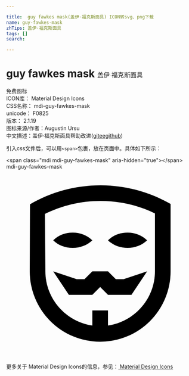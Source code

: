 ```yaml
---

title:  guy fawkes mask(盖伊·福克斯面具) ICON转svg、png下载
name: guy-fawkes-mask
zhTips: 盖伊·福克斯面具
tags: []
search: 

---
```


# guy fawkes mask  <small style="font-size: 60%;font-weight: 100">盖伊·福克斯面具</small>


<div class="detail-page">
<p>
<span><span class="badge-success badge">免费图标</span> </span>
<br/>
<span>
ICON库：
<span class="badge-secondary badge">Material Design Icons</span> 
</span>
<br/>
<span>
CSS名称：
<span class="badge-secondary badge">mdi-guy-fawkes-mask</span> 
</span>
<br/>
<span>
unicode：
<span class="badge-secondary badge">F0825</span> 
<copy-btn content='F0825' btn-title=""></copy-btn>
<copy-btn :content='String.fromCodePoint(parseInt("F0825", 16))' btn-title="复制U"></copy-btn>
</span>
<br/>
<span>
版本：
<span class="badge-secondary badge">2.1.19</span> 
</span>
<br/>
<span>图标来源/作者：<span class="badge-light badge">Augustin Ursu</span></span> 
<br/>
<span class="zh-detail">中文描述：<span class="badge-primary badge">盖伊·福克斯面具</span><span class="help-link"><span>帮助改进</span>(<a href="https://gitee.com/liuwave/icon-helper/edit/master/json/material/guy-fawkes-mask.json" target="_blank" rel="noopener noreferrer">gitee</a><a href="https://github.com/liuwave/icon-helper/edit/master/json/material/guy-fawkes-mask.json" target="_blank" rel="noopener noreferrer">github</a></span>)</span><br/>
</p>
</div>
<div class="alert alert-dark">
  <i class="mdi mdi-guy-fawkes-mask mdi-48px"></i>
  <i class="mdi mdi-guy-fawkes-mask mdi-36px"></i>
  <i class="mdi mdi-guy-fawkes-mask mdi-24px"></i>
  <i class="mdi mdi-guy-fawkes-mask mdi-18px"></i>
</div>
<div>
  <p>引入css文件后，可以用<code>&lt;span&gt;</code>包裹，放在页面中。具体如下所示：    
  </p>
  <div class="alert alert-primary" style="font-size: 14px">
    &lt;span class="mdi mdi-guy-fawkes-mask" aria-hidden="true"&gt;&lt;/span&gt;
    <copy-btn content='<span class="mdi mdi-guy-fawkes-mask" aria-hidden="true"></span>'></copy-btn>
  </div>
  <div class="alert alert-secondary">
    <i class="mdi mdi-guy-fawkes-mask"
    style="font-size: 24px"
    aria-hidden="true"></i> mdi-guy-fawkes-mask
    <copy-btn content="mdi-guy-fawkes-mask" btn-title="复制图标名称"></copy-btn>
  </div>
</div>
<div id="svg" class="svg-wrap">
<svg xmlns="http://www.w3.org/2000/svg" viewBox="0 0 24 24"><path d="M21,13A9,9 0 0,1 12,22A9,9 0 0,1 3,13L3.03,4.43C5.68,2.88 8.76,2 12.05,2C15.3,2 18.36,2.87 21,4.38V13M13,19.93C16.39,19.44 19,16.5 19,13V5.59C16.9,4.57 14.54,4 12.05,4C9.5,4 7.08,4.6 4.94,5.66L5,13C5,16.5 7.63,19.44 11,19.93V18H13V19.93M11,16H8L6,13L9,14H10L11,13H13L14,14H15L18,13L16,16H13L12,15L11,16M6,9.03C6.64,8.4 7.5,8.05 8.5,8.05C9.45,8.05 10.34,8.4 11,9.03C10.34,9.65 9.45,10 8.5,10C7.5,10 6.64,9.65 6,9.03M13,9.03C13.64,8.4 14.5,8.05 15.5,8.05C16.45,8.05 17.34,8.4 18,9.03C17.34,9.65 16.45,10 15.5,10C14.5,10 13.64,9.65 13,9.03Z" /></svg>
</div>
<detail full-name='mdi-guy-fawkes-mask'></detail>
    
<div><p>更多关于 Material Design Icons的信息，参见：<a target="_blank" href="https://iconhelper.cn/material.html"> Material Design Icons</a>
</p></div>
